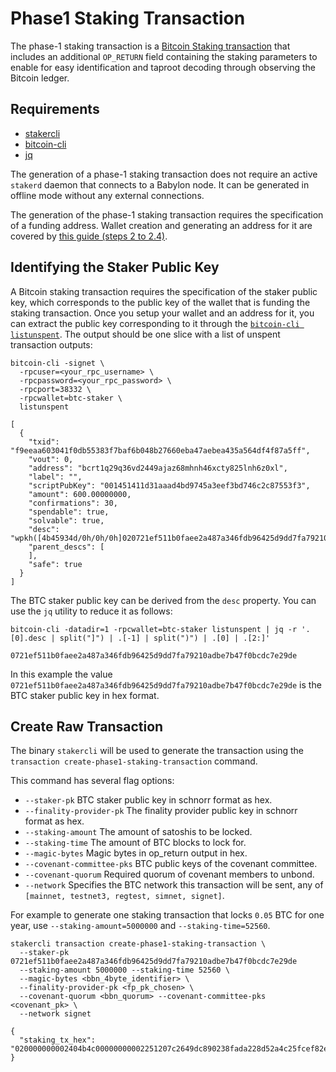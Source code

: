 # Phase1 Staking Transaction

The phase-1 staking transaction is a
[Bitcoin Staking transaction](https://github.com/babylonchain/babylon/blob/v0.8.5/docs/staking-script.md)
that includes an additional `OP_RETURN` field containing
the staking parameters to enable for easy identification
and taproot decoding through observing the Bitcoin ledger.

## Requirements

- [stakercli](../README.md#3-btc-staker-installation)
- [bitcoin-cli](../README.md#21-download-and-extract-bitcoin-binary)
- [jq](https://jqlang.github.io/jq/download/)

The generation of a phase-1 staking transaction does not require
an active `stakerd` daemon that connects to a Babylon node.
It can be generated in offline mode without any external connections.

The generation of the phase-1 staking transaction requires the specification
of a funding address. Wallet creation and generating an address for it are
covered by [this guide (steps 2 to 2.4)](../README.md#2-setting-up-a-bitcoin-node).

## Identifying the Staker Public Key

A Bitcoin staking transaction requires the specification
of the staker public key, which corresponds to the public key
of the wallet that is funding the staking transaction.
Once you setup your wallet and an address for it,
you can extract the public key corresponding to it through the
[`bitcoin-cli listunspent`](https://chainquery.com/bitcoin-cli/listunspent).
The output should be one slice with a list of unspent transaction outputs:

```shell
bitcoin-cli -signet \
  -rpcuser=<your_rpc_username> \
  -rpcpassword=<your_rpc_password> \
  -rpcport=38332 \
  -rpcwallet=btc-staker \
  listunspent

[
  {
    "txid": "f9eeaa603041f0db55383f7baf6b048b27660eba47aebea435a564df4f87a5ff",
    "vout": 0,
    "address": "bcrt1q29q36vd2449ajaz68mhnh46xcty825lnh6z0xl",
    "label": "",
    "scriptPubKey": "001451411d31aaad4bd9745a3eef3bd746c2c87553f3",
    "amount": 600.00000000,
    "confirmations": 30,
    "spendable": true,
    "solvable": true,
    "desc": "wpkh([4b45934d/0h/0h/0h]020721ef511b0faee2a487a346fdb96425d9dd7fa79210adbe7b47f0bcdc7e29de)#kxsmmtvy",
    "parent_descs": [
    ],
    "safe": true
  }
]
```

The BTC staker public key can be derived from the `desc` property.
You can use the `jq` utility to reduce it as follows:

```shell
bitcoin-cli -datadir=1 -rpcwallet=btc-staker listunspent | jq -r '.[0].desc | split("]") | .[-1] | split(")") | .[0] | .[2:]'

0721ef511b0faee2a487a346fdb96425d9dd7fa79210adbe7b47f0bcdc7e29de
```

In this example the value `0721ef511b0faee2a487a346fdb96425d9dd7fa79210adbe7b47f0bcdc7e29de`
is the BTC staker public key in hex format.

## Create Raw Transaction

The binary `stakercli` will be used to generate the transaction using
the `transaction create-phase1-staking-transaction` command.

This command has several flag options:

- `--staker-pk` BTC staker public key in schnorr format as hex.
- `--finality-provider-pk` The finality provider public key in schnorr format as hex.
- `--staking-amount` The amount of satoshis to be locked.
- `--staking-time` The amount of BTC blocks to lock for.
- `--magic-bytes` Magic bytes in op_return output in hex.
- `--covenant-committee-pks` BTC public keys of the covenant committee.
- `--covenant-quorum` Required quorum of covenant members to unbond.
- `--network` Specifies the BTC network this transaction will be sent, any of
`[mainnet, testnet3, regtest, simnet, signet]`.

For example to generate one staking transaction that locks `0.05` BTC for one
year, use `--staking-amount=5000000` and `--staking-time=52560`.

```shell
stakercli transaction create-phase1-staking-transaction \
  --staker-pk 0721ef511b0faee2a487a346fdb96425d9dd7fa79210adbe7b47f0bcdc7e29de
  --staking-amount 5000000 --staking-time 52560 \
  --magic-bytes <bbn_4byte_identifier> \
  --finality-provider-pk <fp_pk_chosen> \
  --covenant-quorum <bbn_quorum> --covenant-committee-pks <covenant_pk> \
  --network signet

{
  "staking_tx_hex": "020000000002404b4c00000000002251207c2649dc890238fada228d52a4c25fcef82e1cf3d7f53895ca0fcfb15dd142bb0000000000000000496a470102030400b91ea4619bc7b3f93e5015976f52f666ae4eb5c98018a6c8e41424905fa8591fa89e7caf57360bc8b791df72abc3fb6d2ddc0e06e171c9f17c4ea1299e677565cd5000000000"
}
```
